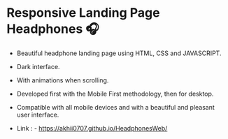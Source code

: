 # Responsive Landing Page Headphones 🎧

- Beautiful headphone landing page using HTML, CSS and JAVASCRIPT.
- Dark interface.
- With animations when scrolling.
- Developed first with the Mobile First methodology, then for desktop.
- Compatible with all mobile devices and with a beautiful and pleasant user interface.

- Link : - https://akhii0707.github.io/HeadphonesWeb/
